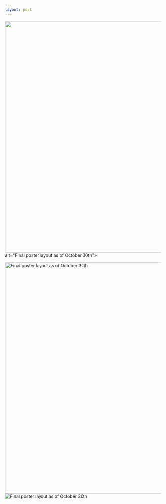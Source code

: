 ```yaml
---
layout: post
---
```

<img src="https://1129782yy.github.io/Robin/assets/Robin%20poster.jpg" width="750"> alt="Final poster layout as of October 30th"></a>


<img src="assets/Robin%20poster.jpg" alt="Final poster layout as of October 30th" style="width:750px;">

<img src="assets/Robin poster.jpg" alt="Final poster layout as of October 30th">
